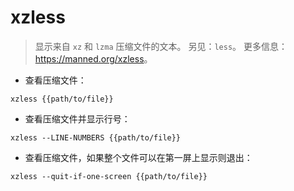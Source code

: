 # xzless

> 显示来自 `xz` 和 `lzma` 压缩文件的文本。
> 另见：`less`。
> 更多信息：<https://manned.org/xzless>。

- 查看压缩文件：

`xzless {{path/to/file}}`

- 查看压缩文件并显示行号：

`xzless --LINE-NUMBERS {{path/to/file}}`

- 查看压缩文件，如果整个文件可以在第一屏上显示则退出：

`xzless --quit-if-one-screen {{path/to/file}}`